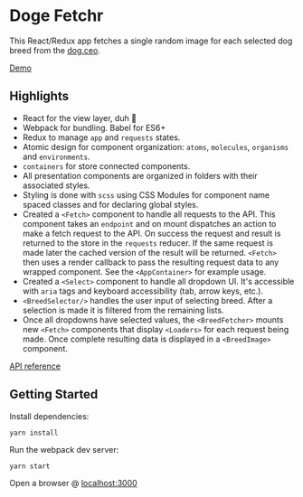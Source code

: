 # Doge Fetchr

This React/Redux app fetches a single random image for each selected dog breed from the [dog.ceo](https://dog.ceo/).

[Demo](https://jscottsmith.github.io/doge-fetchr/dist/)

## Highlights

- React for the view layer, duh 👻
- Webpack for bundling. Babel for ES6+
- Redux to manage `app` and `requests` states.
- Atomic design for component organization: `atoms`, `molecules`, `organisms` and `environments`. 
- `containers` for store connected components.
- All presentation components are organized in folders with their associated styles.
- Styling is done with `scss` using CSS Modules for component name spaced classes and for declaring global styles.
- Created a `<Fetch>` component to handle all requests to the API. This component takes an `endpoint` and on mount dispatches an action to make a fetch request to the API. On success the request and result is returned to the store in the `requests` reducer. If the same request is made later the cached version of the result will be returned. `<Fetch>` then uses a render callback to pass the resulting request data to any wrapped component. See the `<AppContainer>` for example usage.
- Created a `<Select>` component to handle all dropdown UI. It's accessible with `aria` tags and keyboard accessibility (tab, arrow keys, etc.).
- `<BreedSelector/>` handles the user input of selecting breed. After a selection is made it is filtered from the remaining lists.
- Once all dropdowns have selected values, the `<BreedFetcher>` mounts new `<Fetch>` components that display `<Loaders>` for each request being made. Once complete resulting data is displayed in a `<BreedImage>` component.

[API reference](https://dog.ceo/dog-api/)

## Getting Started

Install dependencies:

```
yarn install
```

Run the webpack dev server:

```
yarn start
```

Open a browser @ [localhost:3000](http://localhost:3000/)
